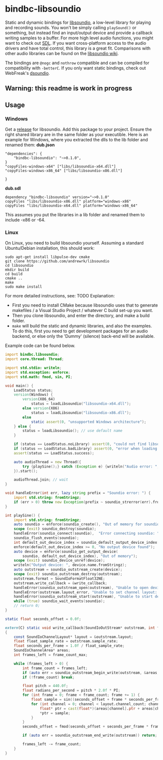 # bindbc-libsoundio
Static and dynamic bindings for [libsoundio](http://libsound.io/), a low-level library for playing and recording sounds.
You won't be simply calling `playSound()` or something, but instead find an input/output device and provide a callback writing samples to a buffer.
For more high level audio functions, you might want to check out [SDL](http://code.dlang.org/packages/bindbc-sdl).
If you want cross-platform access to the audio drivers and have total control, this library is a great fit.
Comparisons with other audio libraries can be found on the [libsoundio wiki](https://github.com/andrewrk/libsoundio/wiki).

The bindings are `@nogc` and `nothrow` compatible and can be compiled for compatibility with `-betterC`.
If you only want static bindings, check out WebFreak's [dsoundio](https://github.com/WebFreak001/dsoundio).

## Warning: this readme is work in progress

## Usage
### Windows
Get a [release](http://libsound.io/#releases) for libsoundio.
Add this package to your project. Ensure the right shared library are in the same folder as your executible.
Here is an example for Windows, where you extracted the dlls to the lib folder and renamed them:
__dub.json__
```
"dependencies": {
    "bindbc-libsoundio": "~>0.1.0",
}
"copyFiles-windows-x64" ["libs/libsoundio-x64.dll"]
"copyFiles-windows-x86_64" ["libs/libsoundio-x86.dll"]

}
```

__dub.sdl__
```
dependency "bindbc-libsoundio" version="~>0.1.0"
copyFiles "libs/libsoundio-x86.dll" platform="windows-x86"
copyFiles "libs/libsoundio-x64.dll" platform="windows-x86_64"
```

This assumes you put the libraries in a lib folder and renamed them to include -x86 or -64.

### Linux
On Linux, you need to build libsoundio yourself. Assuming a standard Ubuntu/Debian installation, this should work:
```
sudo apt-get install libpulse-dev cmake
git clone https://github.com/andrewrk/libsoundio
cd libsoundio
mkdir build
cd build
cmake ..
make
sudo make install
```
For more detailed instructions, see: TODO
Explanation:
- First you need to install CMake because libsoundio uses that to generate makefiles / a Visual Studio Project / whatever C build set-up you want.
- Then you clone libsoundio, and enter the directory, and make a build folder.
- `make` will build the static and dynamic libraries, and also the examples.
To do this, first you need to get development
packages for an audio backend, or else only the 'Dummy' (silence) back-end will be available.

Example code can be found below.

```D
import bindbc.libsoundio;
import core.thread: Thread;

import std.stdio: writeln;
import std.exception: enforce;
import std.math: fmod, sin, PI;

void main() {
	LoadStatus status;
	version(Windows) {
		version(X86_64)
			status = loadLibsoundio("libsoundio-x64.dll");
		else version(X86)
			status = loadLibsoundio("libsoundio-x86.dll");
		else
			static assert(0, "unsupported Windows architecture");
	} else {
		status = loadLibsoundio(); // use default name
	}

	if (status == LoadStatus.noLibrary) assert(0, "could not find libsoundio library");
	if (status == LoadStatus.badLibrary) assert(0, "error when loading libsoundio symbols");
	assert(status == LoadStatus.success);

	auto audioThread = new Thread({
		try {playSine();} catch (Exception e) {writeln("Audio error: ", e.msg);}
	}).start();

	audioThread.join; // wait
}

void handleError(int err, lazy string prefix = "Soundio error: ") {
	import std.string: fromStringz;
	if (err > 0) throw new Exception(prefix ~ soundio_strerror(err).fromStringz.idup);
}

int playSine() {
	import std.string: fromStringz;
	auto soundio = enforce(soundio_create(), "Out of memory for soundio");
	scope (exit) soundio_destroy(soundio);
	handleError(soundio_connect(soundio),  "Error connecting soundio: ");
	soundio_flush_events(soundio);
	int default_out_device_index = soundio_default_output_device_index(soundio);
	enforce(default_out_device_index >= 0, "No output device found");
	auto device = enforce(soundio_get_output_device(
		soundio, default_out_device_index), "Out of memory");
	scope (exit) soundio_device_unref(device);
	writeln("Output device: ", device.name.fromStringz);
	auto outstream = soundio_outstream_create(device);
	scope (exit) soundio_outstream_destroy(outstream);
	outstream.format = SoundIoFormatFloat32NE;
	outstream.write_callback = &write_callback;
	handleError(soundio_outstream_open(outstream), "Unable to open device: ");
	handleError(outstream.layout_error, "Unable to set channel layout: ");
	handleError(soundio_outstream_start(outstream), "Unable to start device: ");
	while (true) soundio_wait_events(soundio);
	// return 0;
}

static float seconds_offset = 0.0f;

extern(C) static void write_callback(SoundIoOutStream* outstream, int frame_count_min, int frame_count_max)
{
	const SoundIoChannelLayout* layout = &outstream.layout;
	float float_sample_rate = outstream.sample_rate;
	float seconds_per_frame = 1.0f / float_sample_rate;
	SoundIoChannelArea* areas;
	int frames_left = frame_count_max;

	while (frames_left > 0) {
		int frame_count = frames_left;
		if (auto err = soundio_outstream_begin_write(outstream, &areas, &frame_count)) return;
		if (!frame_count) break;

		float pitch = 440.0f;
		float radians_per_second = pitch * 2.0f * PI;
		for (int frame = 0; frame < frame_count; frame += 1) {
			float sample = sin((seconds_offset + frame * seconds_per_frame) * radians_per_second);
			for (int channel = 0; channel < layout.channel_count; channel += 1) {
				float* ptr = cast(float*)(areas[channel].ptr + areas[channel].step * frame);
				*ptr = sample;
			}
		}
		seconds_offset = fmod(seconds_offset + seconds_per_frame * frame_count, 1.0f);

		if (auto err = soundio_outstream_end_write(outstream)) return;

		frames_left -= frame_count;
	}
}
```
